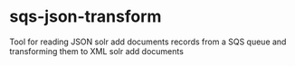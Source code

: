 # sqs-json-transform
Tool for reading JSON solr add documents records from a SQS queue and transforming them to XML solr add documents
